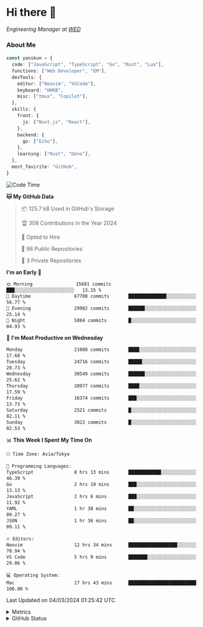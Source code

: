 # Hi there&nbsp;:wave:

<!-- ![Alt text](https://spotify-recently-played-readme.vercel.app/api?user=31kynbuubkiu3r4qh4hjuaglhfay) -->

_Engineering Manager at [WED](https://github.com/wedinc)_

### About Me

```ts
const yanskun = {
  code: ["JavaScript", "TypeScript", "Go", "Rust", "Lua"],
  functions: ["Web Developer", "EM"],
  devTools: {
    editor: ["Neovim", "VSCode"],
    keyboard: "HHKB",
    misc: ["tmux", "Copilot"],
  },
  skills: {
    front: {
      js: ["Nuxt.js", "React"],
    },
    backend: {
      go: ["Echo"],
    },
    learning: ["Rust", "Deno"],
  },
  most_favirite: "GitHub",
}
```

<!--START_SECTION:waka-->
![Code Time](http://img.shields.io/badge/Code%20Time-722%20hrs%2024%20mins-blue)

**🐱 My GitHub Data** 

> 📦 125.7 kB Used in GitHub's Storage 
 > 
> 🏆 308 Contributions in the Year 2024
 > 
> 💼 Opted to Hire
 > 
> 📜 98 Public Repositories 
 > 
> 🔑 3 Private Repositories 
 > 
**I'm an Early 🐤** 

```text
🌞 Morning                15681 commits       ███░░░░░░░░░░░░░░░░░░░░░░   13.15 % 
🌆 Daytime                67700 commits       ██████████████░░░░░░░░░░░   56.77 % 
🌃 Evening                29982 commits       ██████░░░░░░░░░░░░░░░░░░░   25.14 % 
🌙 Night                  5884 commits        █░░░░░░░░░░░░░░░░░░░░░░░░   04.93 % 
```
📅 **I'm Most Productive on Wednesday** 

```text
Monday                   21088 commits       ████░░░░░░░░░░░░░░░░░░░░░   17.68 % 
Tuesday                  24716 commits       █████░░░░░░░░░░░░░░░░░░░░   20.73 % 
Wednesday                30549 commits       ██████░░░░░░░░░░░░░░░░░░░   25.62 % 
Thursday                 20977 commits       ████░░░░░░░░░░░░░░░░░░░░░   17.59 % 
Friday                   16374 commits       ███░░░░░░░░░░░░░░░░░░░░░░   13.73 % 
Saturday                 2521 commits        █░░░░░░░░░░░░░░░░░░░░░░░░   02.11 % 
Sunday                   3022 commits        █░░░░░░░░░░░░░░░░░░░░░░░░   02.53 % 
```


📊 **This Week I Spent My Time On** 

```text
🕑︎ Time Zone: Asia/Tokyo

💬 Programming Languages: 
TypeScript               8 hrs 13 mins       ████████████░░░░░░░░░░░░░   46.39 % 
Go                       2 hrs 19 mins       ███░░░░░░░░░░░░░░░░░░░░░░   13.13 % 
JavaScript               2 hrs 6 mins        ███░░░░░░░░░░░░░░░░░░░░░░   11.92 % 
YAML                     1 hr 38 mins        ██░░░░░░░░░░░░░░░░░░░░░░░   09.27 % 
JSON                     1 hr 36 mins        ██░░░░░░░░░░░░░░░░░░░░░░░   09.11 % 

🔥 Editors: 
Neovim                   12 hrs 34 mins      ██████████████████░░░░░░░   70.94 % 
VS Code                  5 hrs 9 mins        ███████░░░░░░░░░░░░░░░░░░   29.06 % 

💻 Operating System: 
Mac                      17 hrs 43 mins      █████████████████████████   100.00 % 
```


 Last Updated on 04/03/2024 01:25:42 UTC
<!--END_SECTION:waka-->

<details>
  <summary>Metrics</summary>
  <img src="https://github.com/yanskun/yanskun/blob/main/github-metrics.svg" alt="Metrics">
</details>

<details>
  <summary>GitHub Status</summary>
  <picture>
    <source media="(prefers-color-scheme: dark)" srcset="https://raw.githubusercontent.com/yanskun/yanskun/master/profile-summary-card-output/nord_dark/0-profile-details.svg">
   <img src="https://raw.githubusercontent.com/yanskun/yanskun/master/profile-summary-card-output/default/0-profile-details.svg">
  </picture>
  <br>
  <picture>
    <source media="(prefers-color-scheme: dark)" srcset="https://raw.githubusercontent.com/yanskun/yanskun/master/profile-summary-card-output/nord_dark/1-repos-per-language.svg">
   <img src="https://raw.githubusercontent.com/yanskun/yanskun/master/profile-summary-card-output/default/1-repos-per-language.svg">
  </picture>
  <picture>
    <source media="(prefers-color-scheme: dark)" srcset="https://raw.githubusercontent.com/yanskun/yanskun/master/profile-summary-card-output/nord_dark/2-most-commit-language.svg">
   <img src="https://raw.githubusercontent.com/yanskun/yanskun/master/profile-summary-card-output/default/2-most-commit-language.svg">
  </picture>
  <br>
  <picture>
    <source media="(prefers-color-scheme: dark)" srcset="https://raw.githubusercontent.com/yanskun/yanskun/master/profile-summary-card-output/nord_dark/3-stats.svg">
   <img src="https://raw.githubusercontent.com/yanskun/yanskun/master/profile-summary-card-output/default/3-stats.svg">
  </picture>
  <picture>
    <source media="(prefers-color-scheme: dark)" srcset="https://raw.githubusercontent.com/yanskun/yanskun/master/profile-summary-card-output/nord_dark/4-productive-time.svg">
   <img src="https://raw.githubusercontent.com/yanskun/yanskun/master/profile-summary-card-output/default/4-productive-time.svg">
  </picture>
</details>
